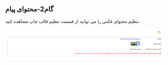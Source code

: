 ﻿## گام2-محتوای پیام

تنظیم محتوای فکس را می توانید از قسمت تنظیم قالب چاپ مشاهده کنید.

![](advertising-sendinggroupfax-secondstep.png)
